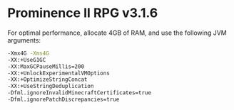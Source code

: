 # Prominence II RPG v3.1.6
For optimal performance, allocate 4GB of RAM, and use the following JVM arguments:

```bash
-Xmx4G -Xms4G
-XX:+UseG1GC
-XX:MaxGCPauseMillis=200
-XX:+UnlockExperimentalVMOptions
-XX:+OptimizeStringConcat
-XX:+UseStringDeduplication
-Dfml.ignoreInvalidMinecraftCertificates=true
-Dfml.ignorePatchDiscrepancies=true
